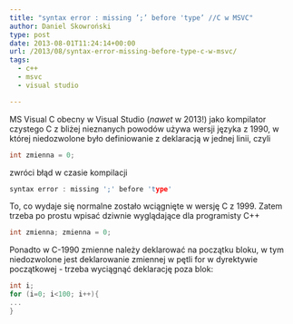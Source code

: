 ```yaml
---
title: "syntax error : missing ’;’ before 'type’ //C w MSVC"
author: Daniel Skowroński
type: post
date: 2013-08-01T11:24:14+00:00
url: /2013/08/syntax-error-missing-before-type-c-w-msvc/
tags:
  - c++
  - msvc
  - visual studio

---
```

MS Visual C obecny w Visual Studio (_nawet_ w 2013!) jako kompilator czystego C z bliżej nieznanych powodów używa wersji języka z 1990, w której niedozwolone było definiowanie z deklaracją w jednej linii, czyli

```c++
int zmienna = 0;
```


zwróci błąd w czasie kompilacji 

```c++
syntax error : missing ';' before 'type'
```


To, co wydaje się normalne zostało wciągnięte w wersję C z 1999. Zatem trzeba po prostu wpisać dziwnie wyglądające dla programisty C++

```c++
int zmienna; zmienna = 0;
```


Ponadto w C-1990 zmienne należy deklarować na początku bloku, w tym niedozwolone jest deklarowanie zmiennej w pętli for w dyrektywie początkowej - trzeba wyciągnąć deklarację poza blok:

```c++
int i;
for (i=0; i<100; i++){
...
}
```
